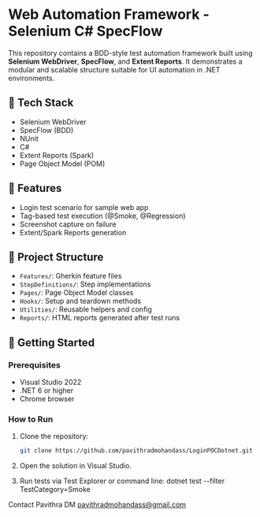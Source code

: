 # Web Automation Framework - Selenium C# SpecFlow

This repository contains a BDD-style test automation framework built using **Selenium WebDriver**, **SpecFlow**, and **Extent Reports**.
It demonstrates a modular and scalable structure suitable for UI automation in .NET environments.

## 🔧 Tech Stack

- Selenium WebDriver
- SpecFlow (BDD)
- NUnit
- C#
- Extent Reports (Spark)
- Page Object Model (POM)
  

## 🧪 Features

- Login test scenario for sample web app
- Tag-based test execution (@Smoke, @Regression)
- Screenshot capture on failure
- Extent/Spark Reports generation
  

## 📂 Project Structure

- `Features/`: Gherkin feature files
- `StepDefinitions/`: Step implementations
- `Pages/`: Page Object Model classes
- `Hooks/`: Setup and teardown methods
- `Utilities/`: Reusable helpers and config
- `Reports/`: HTML reports generated after test runs

## 🚀 Getting Started

### Prerequisites

- Visual Studio 2022
- .NET 6 or higher
- Chrome browser

### How to Run

1. Clone the repository:
   ```bash
   git clone https://github.com/pavithradmohandass/LoginPOCDotnet.git
2. Open the solution in Visual Studio.

3. Run tests via Test Explorer or command line:
dotnet test --filter TestCategory=Smoke

Contact
Pavithra DM
pavithradmohandass@gmail.com
